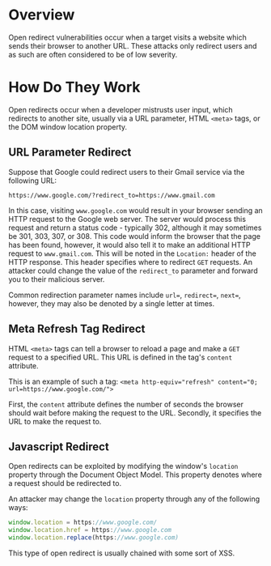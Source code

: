 # Overview
Open redirect vulnerabilities occur when a target visits a website which sends their browser to another URL. These attacks only redirect users and as such are often considered to be of low severity. 

# How Do They Work
Open redirects occur when a developer mistrusts user input, which redirects to another site, usually via a URL parameter, HTML `<meta>` tags, or the DOM window location property.

## URL Parameter Redirect
Suppose that Google could redirect users to their Gmail service via the following URL:
```
https://www.google.com/?redirect_to=https://www.gmail.com
```

In this case, visiting `www.google.com` would result in your browser sending an HTTP request to the Google web server. The server would process this request and return a status code - typically 302, although it may sometimes be 301, 303, 307, or 308. This code would inform the browser that the page has been found, however, it would also tell it to make an additional HTTP request to `www.gmail.com`. This will be noted in the `Location:` header of the HTTP response. This header specifies where to redirect `GET` requests. An attacker could change the value of the `redirect_to` parameter and forward you to their malicious server.

Common redirection parameter names include `url=`, `redirect=`, `next=`, however, they may also be denoted by a single letter at times.

## Meta Refresh Tag Redirect
HTML `<meta>` tags can tell a browser to reload a page and make a `GET` request to a specified URL. This URL is defined in the tag's `content` attribute.

This is an example of such a tag:
`<meta http-equiv="refresh" content="0; url=https://www.google.com/">`

First, the `content` attribute defines the number of seconds the browser should wait before making the request to the URL. Secondly, it specifies the URL to make the request to.

## Javascript Redirect
Open redirects can be exploited by modifying the window's `location` property through the Document Object Model. This property denotes where a request should be redirected to.

An attacker may change the `location` property through any of the following ways:
```javascript
window.location = https://www.google.com/  
window.location.href = https://www.google.com  
window.location.replace(https://www.google.com)
```

This type of open redirect is usually chained with some sort of XSS.